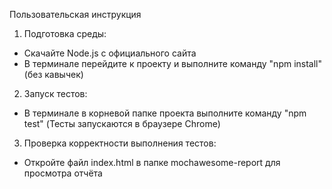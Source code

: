 Пользовательская инструкция

1. Подготовка среды:
 - Скачайте Node.js с официального сайта
 - В терминале перейдите к проекту и выполните команду "npm install" (без кавычек)
  
2. Запуск тестов:
 - В терминале в корневой папке проекта выполните команду "npm test" (Тесты запускаются в браузере Chrome)
  
3. Проверка корректности выполнения тестов:
 - Откройте файл index.html в папке mochawesome-report для просмотра отчёта
